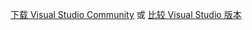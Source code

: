 [下载 Visual Studio Community](http://go.microsoft.com/fwlink/?LinkId=524433) 或 [比较 Visual Studio 版本](https://www.visualstudio.com/vs-2015-product-editions)